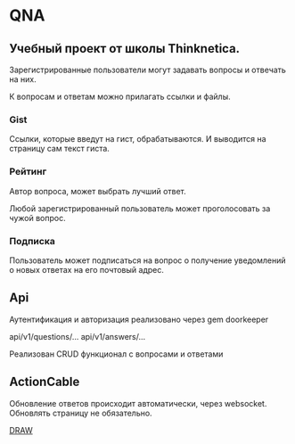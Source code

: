 # QNA

## Учебный проект от школы Thinknetica.

Зарегистрированные пользователи могут задавать вопросы и отвечать на них.

К вопросам и ответам можно прилагать ссылки и файлы.

### Gist

Ссылки, которые введут на гист, обрабатываются. И выводится на страницу сам текст гиста.

### Рейтинг

Автор вопроса, может выбрать лучший ответ.

Любой зарегистрированный пользователь может проголосовать за чужой вопрос.

### Подписка

Пользователь может подписаться на вопрос о получение уведомлений о новых ответах на его почтовый адрес.

## Api
Аутентификация и авторизация реализовано через gem doorkeeper

api/v1/questions/...
api/v1/answers/...

Реализован CRUD функционал с вопросами и ответами

## ActionCable

Обновление ответов происходит автоматически, через websocket. Обновлять страницу не обязательно.


[DRAW](https://www.draw.io/#G15UFYRReuzyJAUVjjYvvJV1mvKlHQPFbr)
